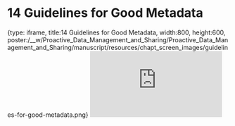# 14 Guidelines for Good Metadata
 
{type: iframe, title:14 Guidelines for Good Metadata, width:800, height:600, poster:/__w/Proactive_Data_Management_and_Sharing/Proactive_Data_Management_and_Sharing/manuscript/resources/chapt_screen_images/guidelines-for-good-metadata.png}
![](http://hutchdatascience.org/Proactive_Data_Management_and_Sharing/guidelines-for-good-metadata.html)
 

 
